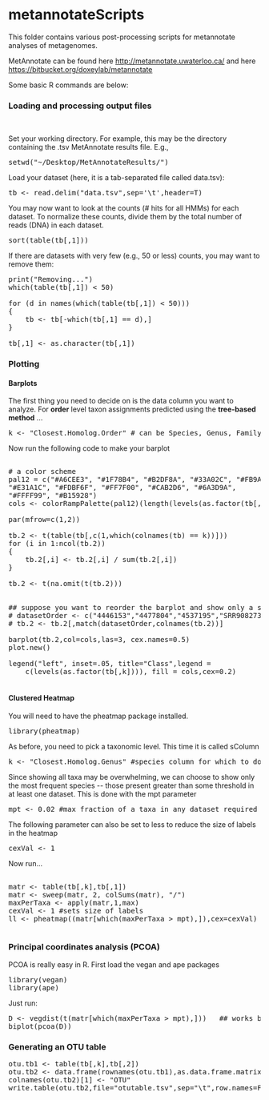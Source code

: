 # metannotateScripts

This folder contains various post-processing scripts for metannotate analyses of metagenomes.

MetAnnotate can be found here http://metannotate.uwaterloo.ca/ and here https://bitbucket.org/doxeylab/metannotate

Some basic R commands are below:


<h3>Loading and processing output files</h3>
<br>

Set your working directory. For example, this may be the directory containing the .tsv MetAnnotate results file. E.g.,

<pre>
setwd("~/Desktop/MetAnnotateResults/")
</pre>

Load your dataset (here, it is a tab-separated file called data.tsv):

<pre>
tb <- read.delim("data.tsv",sep='\t',header=T)
</pre>

You may now want to look at the counts (# hits for all HMMs) for each dataset. To normalize these counts, divide them by the total number of reads (DNA) in each dataset.

<pre>
sort(table(tb[,1]))
</pre>

If there are datasets with very few (e.g., 50 or less) counts, you may want to remove them:
<pre>
print("Removing...")
which(table(tb[,1]) < 50)

for (d in names(which(table(tb[,1]) < 50)))
{
	tb <- tb[-which(tb[,1] == d),]
}

tb[,1] <- as.character(tb[,1])
</pre>

<h3>Plotting</h3>

<h4>Barplots</h4>

The first thing you need to decide on is the data column you want to analyze.
For <strong>order</strong> level taxon assignments predicted using the <strong>tree-based method</strong> ...

<pre>
k <- "Closest.Homolog.Order" # can be Species, Genus, Family, Order, Class...
</pre>

Now run the following code to make your barplot

<pre>

# a color scheme
pal12 = c("#A6CEE3", "#1F78B4", "#B2DF8A", "#33A02C", "#FB9A99", 
"#E31A1C", "#FDBF6F", "#FF7F00", "#CAB2D6", "#6A3D9A", 
"#FFFF99", "#B15928") 
cols <- colorRampPalette(pal12)(length(levels(as.factor(tb[,k]))))

par(mfrow=c(1,2))

tb.2 <- t(table(tb[,c(1,which(colnames(tb) == k))]))
for (i in 1:ncol(tb.2))
{
	tb.2[,i] <- tb.2[,i] / sum(tb.2[,i])
}

tb.2 <- t(na.omit(t(tb.2)))


## suppose you want to reorder the barplot and show only a subset of datasets in a specific order. Uncomment the following two lines
# datasetOrder <- c("4446153","4477804","4537195","SRR908273a")  # a hypothetical list of datasets
# tb.2 <- tb.2[,match(datasetOrder,colnames(tb.2))]

barplot(tb.2,col=cols,las=3, cex.names=0.5)
plot.new()

legend("left", inset=.05, title="Class",legend =
  	c(levels(as.factor(tb[,k]))), fill = cols,cex=0.2)

</pre>

<h4>Clustered Heatmap</h4>

You will need to have the pheatmap package installed.

<pre>
library(pheatmap)
</pre>

As before, you need to pick a taxonomic level. This time it is called sColumn

<pre>
k <- "Closest.Homolog.Genus" #species column for which to do the species breakdown/analysis
</pre>

Since showing all taxa may be overwhelming, we can choose to show only the most frequent species -- those present greater than some threshold in at least one dataset. This is done with the mpt parameter

<pre>
mpt <- 0.02 #max fraction of a taxa in any dataset required for inclusion in heat map
</pre>

The following parameter can also be set to less to reduce the size of labels in the heatmap

<pre>
cexVal <- 1
</pre>

Now run...

<pre>

matr <- table(tb[,k],tb[,1])
matr <- sweep(matr, 2, colSums(matr), "/")
maxPerTaxa <- apply(matr,1,max)
cexVal <- 1 #sets size of labels
ll <- pheatmap((matr[which(maxPerTaxa > mpt),]),cex=cexVal)

</pre>

<h3>Principal coordinates analysis (PCOA)</h3>

PCOA is really easy in R. First load the vegan and ape packages

<pre>
library(vegan)
library(ape)
</pre>

Just run:

<pre>
D <- vegdist(t(matr[which(maxPerTaxa > mpt),]))   ## works better when rare species are removed
biplot(pcoa(D))
</pre>

<h3>Generating an OTU table</h3>
<pre>
otu.tb1 <- table(tb[,k],tb[,2])
otu.tb2 <- data.frame(rownames(otu.tb1),as.data.frame.matrix(otu.tb1))
colnames(otu.tb2)[1] <- "OTU"
write.table(otu.tb2,file="otutable.tsv",sep="\t",row.names=F)
</pre>
